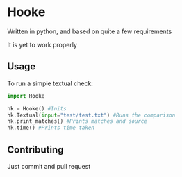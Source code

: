 # Hooke
Written in python, and based on quite a few requirements  
  
It is yet to work properly

## Usage
To run a simple textual check:
```python
import Hooke

hk = Hooke() #Inits
hk.Textual(input="test/test.txt") #Runs the comparison
hk.print_matches() #Prints matches and source
hk.time() #Prints time taken
```

## Contributing
Just commit and pull request
